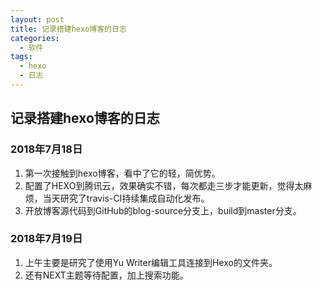 ```yaml
---
layout: post
title: 记录搭建hexo博客的日志
categories: 
  - 软件
tags:
  - hexo
  - 日志
---
```


## 记录搭建hexo博客的日志

### 2018年7月18日  

1. 第一次接触到hexo博客，看中了它的轻，简优势。
2. 配置了HEXO到腾讯云，效果确实不错，每次都走三步才能更新，觉得太麻烦，当天研究了travis-CI持续集成自动化发布。
3. 开放博客源代码到GitHub的blog-source分支上，build到master分支。

### 2018年7月19日

1. 上午主要是研究了使用Yu Writer编辑工具连接到Hexo的文件夹。
2. 还有NEXT主题等待配置，加上搜索功能。

